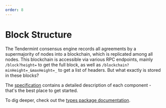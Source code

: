 ```yaml
---
order: 8
---
```


# Block Structure

The Tendermint consensus engine records all agreements by a
supermajority of nodes into a blockchain, which is replicated among all
nodes. This blockchain is accessible via various RPC endpoints, mainly
`/block?height=` to get the full block, as well as
`/blockchain?minHeight=_&maxHeight=_` to get a list of headers. But what
exactly is stored in these blocks?

The [specification](https://github.com/tendermint/spec/blob/8dd2ed4c6fe12459edeb9b783bdaaaeb590ec15c/spec/core/data_structures.md) contains a detailed description of each component - that's the best place to get started.

To dig deeper, check out the [types package documentation](https://godoc.org/github.com/MagHErmit/tendermint/types).
